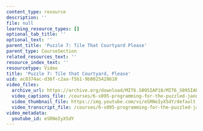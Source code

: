 ```yaml
---
content_type: resource
description: ''
file: null
learning_resource_types: []
optional_tab_title: ''
optional_text: ''
parent_title: 'Puzzle 7: Tile That Courtyard Please'
parent_type: CourseSection
related_resources_text: ''
resource_index_text: ''
resourcetype: Video
title: 'Puzzle 7: Tile that Courtyard, Please'
uid: ac8374ac-d36f-c2aa-f5b1-9b8025428610
video_files:
  archive_url: https://archive.org/download/MIT6.S095IAP18/MIT6_S095IAP18_Puzzle_07_300k.mp4
  video_captions_file: /courses/6-s095-programming-for-the-puzzled-january-iap-2018/6c6f00e6344653d7b9f1ea28f8e08426_eSRNeIyX5dY.vtt
  video_thumbnail_file: https://img.youtube.com/vi/eSRNeIyX5dY/default.jpg
  video_transcript_file: /courses/6-s095-programming-for-the-puzzled-january-iap-2018/7a9e8b71efb80d44e571a57a943b8a3b_eSRNeIyX5dY.pdf
video_metadata:
  youtube_id: eSRNeIyX5dY
---
```

